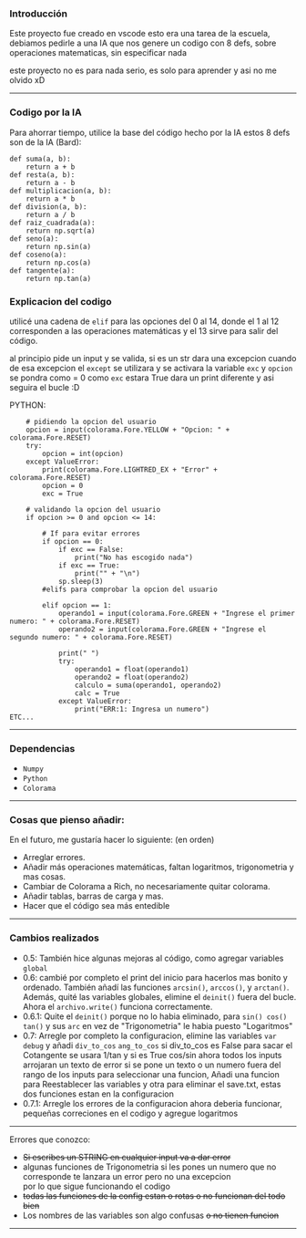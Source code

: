 ### Introducción

Este proyecto fue creado en vscode esto era una tarea de la escuela, debiamos pedirle a una IA que nos genere un codigo con
8 defs, sobre operaciones matematicas, sin especificar nada

este proyecto no es para nada serio,  es solo para aprender y asi no me olvido xD

* * *

### Codigo por la IA

Para ahorrar tiempo, utilice la base del código hecho por la IA 
estos 8 defs son de la IA (Bard):
```
def suma(a, b):
    return a + b
def resta(a, b):
    return a - b
def multiplicacion(a, b):
    return a * b
def division(a, b):
    return a / b
def raiz_cuadrada(a):
    return np.sqrt(a)
def seno(a):
    return np.sin(a)
def coseno(a):
    return np.cos(a)
def tangente(a):
    return np.tan(a)
```
    
### Explicacion del codigo

utilicé una cadena de `elif` para las opciones del 0 al 14, donde el 1 al 12 corresponden a las operaciones matemáticas y el 13
sirve para salir del código.

al principio pide un input y se valida, si es un str dara una excepcion
cuando de esa excepcion el `except` se utilizara y se activara la variable `exc` y `opcion` se pondra como = 0
como `exc` estara True dara un print diferente y asi seguira el bucle :D

PYTHON:
``` 
    # pidiendo la opcion del usuario
    opcion = input(colorama.Fore.YELLOW + "Opcion: " + colorama.Fore.RESET)
    try:
        opcion = int(opcion)
    except ValueError:
        print(colorama.Fore.LIGHTRED_EX + "Error" + colorama.Fore.RESET) 
        opcion = 0
        exc = True
        
    # validando la opcion del usuario
    if opcion >= 0 and opcion <= 14:

        # If para evitar errores
        if opcion == 0: 
            if exc == False:
                print("No has escogido nada")
            if exc == True:
                print("" + "\n")
            sp.sleep(3)
        #elifs para comprobar la opcion del usuario

        elif opcion == 1:
            operando1 = input(colorama.Fore.GREEN + "Ingrese el primer numero: " + colorama.Fore.RESET)  
            operando2 = input(colorama.Fore.GREEN + "Ingrese el segundo numero: " + colorama.Fore.RESET)
            
            print(" ")
            try:
                operando1 = float(operando1)
                operando2 = float(operando2)
                calculo = suma(operando1, operando2)
                calc = True
            except ValueError:
                print("ERR:1: Ingresa un numero")
ETC...

```

* * *

### Dependencias
* ```Numpy```   
* ```Python```  
* ```Colorama```  

* * *

### Cosas que pienso añadir:

En el futuro, me gustaría hacer lo siguiente: (en orden)   

* Arreglar errores.
* Añadir más operaciones matemáticas, faltan logaritmos, trigonometria y mas cosas.
* Cambiar de Colorama a Rich, no necesariamente quitar colorama.
* Añadir tablas, barras de carga y mas.
* Hacer que el código sea más entedible

* * *

### Cambios realizados  

* 0.5: También hice algunas mejoras al código, como agregar variables ```global```
* 0.6: cambié por completo el print del inicio para hacerlos mas bonito y ordenado. También añadí las funciones ```arcsin()```, ```arccos()```, y ```arctan()```. Además, quité las variables globales, elimine el ```deinit()``` fuera del bucle. Ahora el ```archivo.write()``` funciona correctamente.
* 0.6.1: Quite el ```deinit()``` porque no lo habia eliminado, para ```sin() cos() tan()``` y sus ```arc``` en vez de "Trigonometria" le habia puesto "Logaritmos"
* 0.7: Arregle por completo la configuracion, elimine las variables `var` `debug` y añadi `div_to_cos` `ang_to_cos` si div_to_cos es False para sacar el Cotangente se usara 1/tan y si es True cos/sin
ahora todos los inputs arrojaran un texto de error si se pone un texto o un numero fuera del rango de los inputs para seleccionar una funcion, Añadi una funcion para Reestablecer las variables y otra para eliminar el save.txt, estas dos funciones estan en la configuracion
* 0.7.1: Arregle los errores de la configuracion ahora deberia funcionar, pequeñas correciones en el codigo y agregue logaritmos
* * *
Errores que conozco:

* ~~Si escribes un STRING en cualquier input va a dar error~~  
* algunas funciones de Trigonometria si les pones un numero que no corresponde te lanzara un error pero no una excepcion  
  por lo que sigue funcionando el codigo  
* ~~todas las funciones de la config estan o rotas o no funcionan del todo bien~~  
* Los nombres de las variables son algo confusas ~~o no tienen funcion~~  
  

* * *
